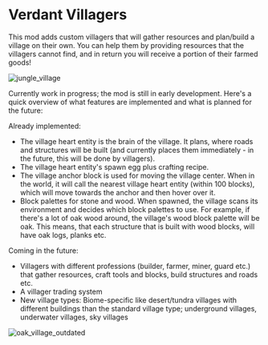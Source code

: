 # Verdant Villagers
This mod adds custom villagers that will gather resources and plan/build a village on their own. You can help them by providing resources that the villagers cannot find, and in return you will receive a portion of their farmed goods!

![jungle_village](https://user-images.githubusercontent.com/111278470/185677137-e23af87a-38ad-4cd0-b2e7-a106f2a54334.png)

Currently work in progress; the mod is still in early development. Here's a quick overview of what features are implemented and what is planned for the future:

Already implemented:
- The village heart entity is the brain of the village. It plans, where roads and structures will be built (and currently places them immediately - in the future, this will be done by villagers).
- The village heart entity's spawn egg plus crafting recipe.
- The village anchor block is used for moving the village center. When in the world, it will call the nearest village heart entity (within 100 blocks), which will move towards the anchor and then hover over it.
- Block palettes for stone and wood. When spawned, the village scans its environment and decides which block palettes to use. For example, if there's a lot of oak wood around, the village's wood block palette will be oak. This means, that each structure that is built with wood blocks, will have oak logs, planks etc.

Coming in the future:
- Villagers with different professions (builder, farmer, miner, guard etc.) that gather resources, craft tools and blocks, build structures and roads etc.
- A villager trading system
- New village types: Biome-specific like desert/tundra villages with different buildings than the standard village type; underground villages, underwater villages, sky villages

![oak_village_outdated](https://user-images.githubusercontent.com/111278470/184848109-cd051815-868c-4753-8716-f123af53578e.png)
